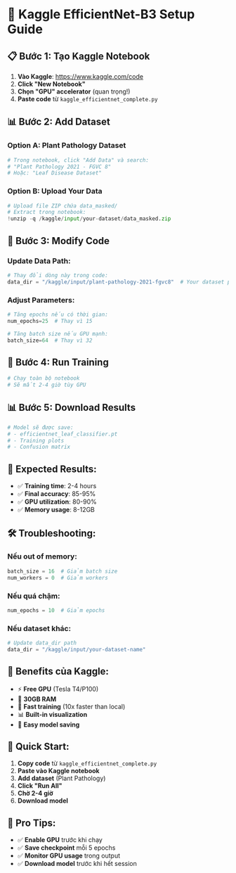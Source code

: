 # 🌱 Kaggle EfficientNet-B3 Setup Guide

## 📋 **Bước 1: Tạo Kaggle Notebook**

1. **Vào Kaggle**: https://www.kaggle.com/code
2. **Click "New Notebook"**
3. **Chọn "GPU" accelerator** (quan trọng!)
4. **Paste code** từ `kaggle_efficientnet_complete.py`

## 📊 **Bước 2: Add Dataset**

### **Option A: Plant Pathology Dataset**
```python
# Trong notebook, click "Add Data" và search:
# "Plant Pathology 2021 - FGVC 8"
# Hoặc: "Leaf Disease Dataset"
```

### **Option B: Upload Your Data**
```python
# Upload file ZIP chứa data_masked/
# Extract trong notebook:
!unzip -q /kaggle/input/your-dataset/data_masked.zip
```

## 🔧 **Bước 3: Modify Code**

### **Update Data Path:**
```python
# Thay đổi dòng này trong code:
data_dir = "/kaggle/input/plant-pathology-2021-fgvc8"  # Your dataset path
```

### **Adjust Parameters:**
```python
# Tăng epochs nếu có thời gian:
num_epochs=25  # Thay vì 15

# Tăng batch size nếu GPU mạnh:
batch_size=64  # Thay vì 32
```

## 🚀 **Bước 4: Run Training**

```python
# Chạy toàn bộ notebook
# Sẽ mất 2-4 giờ tùy GPU
```

## 📊 **Bước 5: Download Results**

```python
# Model sẽ được save:
# - efficientnet_leaf_classifier.pt
# - Training plots
# - Confusion matrix
```

## 🎯 **Expected Results:**

- ✅ **Training time**: 2-4 hours
- ✅ **Final accuracy**: 85-95%
- ✅ **GPU utilization**: 80-90%
- ✅ **Memory usage**: 8-12GB

## 🛠️ **Troubleshooting:**

### **Nếu out of memory:**
```python
batch_size = 16  # Giảm batch size
num_workers = 0  # Giảm workers
```

### **Nếu quá chậm:**
```python
num_epochs = 10  # Giảm epochs
```

### **Nếu dataset khác:**
```python
# Update data_dir path
data_dir = "/kaggle/input/your-dataset-name"
```

## 🎉 **Benefits của Kaggle:**

- ⚡ **Free GPU** (Tesla T4/P100)
- 💾 **30GB RAM**
- 🚀 **Fast training** (10x faster than local)
- 📊 **Built-in visualization**
- 💾 **Easy model saving**

## 📱 **Quick Start:**

1. **Copy code** từ `kaggle_efficientnet_complete.py`
2. **Paste vào Kaggle notebook**
3. **Add dataset** (Plant Pathology)
4. **Click "Run All"**
5. **Chờ 2-4 giờ**
6. **Download model**

## 🎯 **Pro Tips:**

- ✅ **Enable GPU** trước khi chạy
- ✅ **Save checkpoint** mỗi 5 epochs
- ✅ **Monitor GPU usage** trong output
- ✅ **Download model** trước khi hết session


